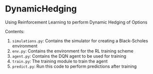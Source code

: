 # DynamicHedging

Using Reinforcement Learning to perform Dynamic Hedging of Options

Contents: 

1. `simulations.py`: Contains the simulator for creating a Black-Scholes environment 
2. `env.py`: Contains the environment for the RL training scheme  
3. `agent.py`: Contains the DQN agent to be used for training
4. `train.py`: The training module to train the agent 
5. `predict.py`: Run this code to perform predictions after training

